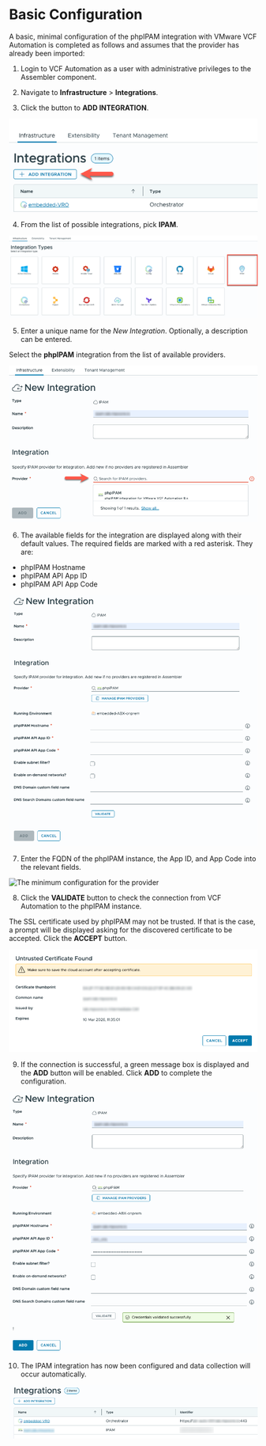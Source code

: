 # Basic Configuration

A basic, minimal configuration of the phpIPAM integration with VMware VCF Automation is completed as follows and assumes that the provider has already been imported:

1. Login to VCF Automation as a user with administrative privileges to the Assembler component.

2. Navigate to **Infrastructure** > **Integrations**.

3. Click the button to **ADD INTEGRATION**.

![Click the button to ADD INTEGRATION](img/install_addintegration.png)

4. From the list of possible integrations, pick **IPAM**.

![Select the IPAM integration](img/install_addintegration_ipam.png)

5. Enter a unique name for the *New Integration*. Optionally, a description can be entered.

Select the **phpIPAM** integration from the list of available providers.

![Select the IPAM integration and enter a name](img/configure_select_provider.png)

6. The available fields for the integration are displayed along with their default values. The required fields are marked with a red asterisk. They are:

- phpIPAM Hostname
- phpIPAM API App ID
- phpIPAM API App Code

![The default options for the provider](img/configure_provider_blank.png)

7. Enter the FQDN of the phpIPAM instance, the App ID, and App Code into the relevant fields.

![The minimum configuration for the provider](img/configure_provider_min.png.png)

8. Click the **VALIDATE** button to check the connection from VCF Automation to the phpIPAM instance.

The SSL certificate used by phpIPAM may not be trusted. If that is the case, a prompt will be displayed asking for the discovered certificate to be accepted. Click the **ACCEPT** button.

![Accept the untrusted certificate if prompted](img/configure_untrusted_cert.png)

9. If the connection is successful, a green message box is displayed and the **ADD** button will be enabled. Click **ADD** to complete the configuration.

![Click the ADD button to complete the configuration](img/configure_credentials_validated.png)

10. The IPAM integration has now been configured and data collection will occur automatically.

![Configuration is complete](img/configure_integration_added.png)